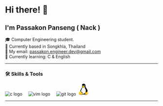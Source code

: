 # Hi there! 👋  
## I'm Passakon Panseng ( Nack )

🎓 Computer Engineering student.  
📍 Currently based in Songkhla, Thailand  
💌 My email: [passakon.engineer.dev@gmail.com](mailto:passakon.engineer.dev@gmail.com)  
🧠 Currently learning: C & English 

---

### 🛠️ Skills & Tools
<p align="left">
  <img src="https://cdn.jsdelivr.net/gh/devicons/devicon/icons/c/c-original.svg" height="40" alt="c logo"  />
  <img width="12" />
  <img src="https://cdn.jsdelivr.net/gh/devicons/devicon/icons/vim/vim-original.svg" height="40" alt="vim logo"  />
  <img width="12" />
  <img src="https://cdn.jsdelivr.net/gh/devicons/devicon/icons/git/git-original.svg" height="40" alt="git logo"  />
  <img src="https://raw.githubusercontent.com/devicons/devicon/master/icons/linux/linux-original.svg" alt="linux" width="40" height="40"/> 
</p>

--- 
